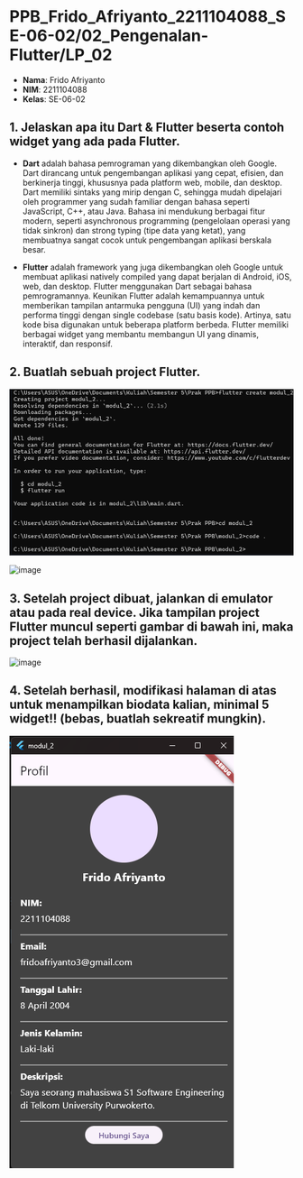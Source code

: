 # PPB_Frido_Afriyanto_2211104088_SE-06-02/02_Pengenalan-Flutter/LP_02

- **Nama**: Frido Afriyanto
- **NIM**: 2211104088
- **Kelas**: SE-06-02

## 1. Jelaskan apa itu Dart & Flutter beserta contoh widget yang ada pada Flutter.

- **Dart** adalah bahasa pemrograman yang dikembangkan oleh Google. Dart dirancang untuk pengembangan aplikasi yang cepat, efisien, dan berkinerja tinggi, khususnya pada platform web, mobile, dan desktop. Dart memiliki sintaks yang mirip dengan C, sehingga mudah dipelajari oleh programmer yang sudah familiar dengan bahasa seperti JavaScript, C++, atau Java. Bahasa ini mendukung berbagai fitur modern, seperti asynchronous programming (pengelolaan operasi yang tidak sinkron) dan strong typing (tipe data yang ketat), yang membuatnya sangat cocok untuk pengembangan aplikasi berskala besar.

- **Flutter** adalah framework yang juga dikembangkan oleh Google untuk membuat aplikasi natively compiled yang dapat berjalan di Android, iOS, web, dan desktop. Flutter menggunakan Dart sebagai bahasa pemrogramannya. Keunikan Flutter adalah kemampuannya untuk memberikan tampilan antarmuka pengguna (UI) yang indah dan performa tinggi dengan single codebase (satu basis kode). Artinya, satu kode bisa digunakan untuk beberapa platform berbeda. Flutter memiliki berbagai widget yang membantu membangun UI yang dinamis, interaktif, dan responsif.

## 2. Buatlah sebuah project Flutter.
![image](img2/createProject.png)

![image](img/main.png)

## 3. Setelah project dibuat, jalankan di emulator atau pada real device. Jika tampilan project Flutter muncul seperti gambar di bawah ini, maka project telah berhasil dijalankan.
![image](img2/flutter-demo.png)

## 4. Setelah berhasil, modifikasi halaman di atas untuk menampilkan biodata kalian, minimal 5 widget!! (bebas, buatlah sekreatif mungkin).
![image](img2/biodata.png)
